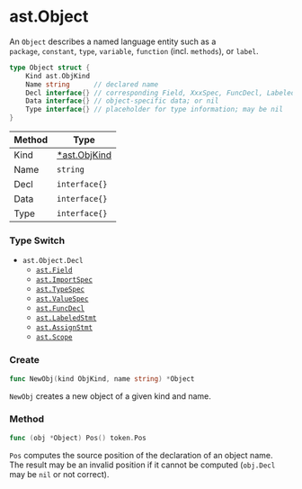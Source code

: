 ast.Object
==========

An `Object` describes a named language entity such as a  
`package`, `constant`, `type`, `variable`, `function` (incl. `methods`), or `label`.

```go
type Object struct {
	Kind ast.ObjKind
	Name string      // declared name
	Decl interface{} // corresponding Field, XxxSpec, FuncDecl, LabeledStmt, AssignStmt, Scope; or nil
	Data interface{} // object-specific data; or nil
	Type interface{} // placeholder for type information; may be nil
}
```

| Method | Type                         |
|--------|------------------------------|
| Kind   | [*ast.ObjKind](./ObjKind.md) |
| Name   | `string`                     |
| Decl   | `interface{}`                |
| Data   | `interface{}`                |
| Type   | `interface{}`                |

### Type Switch

-	`ast.Object.Decl`
	-	[`ast.Field`](./Field.md)
	-	[`ast.ImportSpec`](./ImportSpec.md)
	-	[`ast.TypeSpec`](./TypeSpec.md)
	-	[`ast.ValueSpec`](./ValueSpec.md)
	-	[`ast.FuncDecl`](./FuncDecl.md)
	-	[`ast.LabeledStmt`](./LabeledStmt.md)
	-	[`ast.AssignStmt`](./AssignStmt.md)
	-	[`ast.Scope`](./Scope.md)

### Create

```go
func NewObj(kind ObjKind, name string) *Object
```

`NewObj` creates a new object of a given kind and name.

### Method

```go
func (obj *Object) Pos() token.Pos
```

`Pos` computes the source position of the declaration of an object name.  
The result may be an invalid position if it cannot be computed (`obj.Decl` may be `nil` or not correct).
